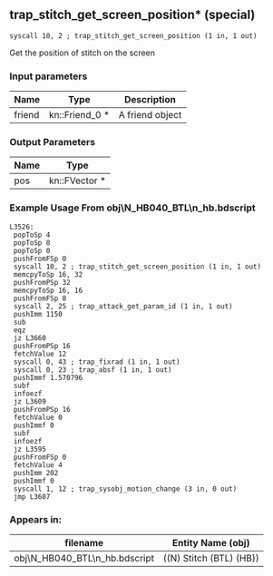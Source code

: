 ## trap_stitch_get_screen_position* (special)

`syscall 10, 2 ; trap_stitch_get_screen_position (1 in, 1 out)`

Get the position of stitch on the screen

### Input parameters
| Name | Type | Description
|------|------|------------
| friend   | kn::Friend_0 *   | A friend object


### Output Parameters
| Name | Type
|------|-----
| pos   | kn::FVector *   
### Example Usage From obj\N_HB040_BTL\n_hb.bdscript
```plaintext
L3526:
 popToSp 4
 popToSp 8
 popToSp 0
 pushFromFSp 0
 syscall 10, 2 ; trap_stitch_get_screen_position (1 in, 1 out)
 memcpyToSp 16, 32
 pushFromPSp 32
 memcpyToSp 16, 16
 pushFromFSp 8
 syscall 2, 25 ; trap_attack_get_param_id (1 in, 1 out)
 pushImm 1150
 sub 
 eqz 
 jz L3660
 pushFromPSp 16
 fetchValue 12
 syscall 0, 43 ; trap_fixrad (1 in, 1 out)
 syscall 0, 23 ; trap_absf (1 in, 1 out)
 pushImmf 1.570796
 subf 
 infoezf 
 jz L3609
 pushFromPSp 16
 fetchValue 0
 pushImmf 0
 subf 
 infoezf 
 jz L3595
 pushFromFSp 0
 fetchValue 4
 pushImm 202
 pushImmf 0
 syscall 1, 12 ; trap_sysobj_motion_change (3 in, 0 out)
 jmp L3607
```


### Appears in:
| filename | Entity Name (obj)
|----------|-------------
| obj\N_HB040_BTL\n_hb.bdscript       | ((N) Stitch (BTL) (HB))          



